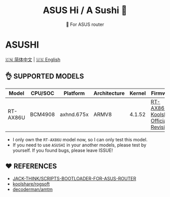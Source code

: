 <h1 align="center">ASUS Hi / A Sushi 🍣</h1>

<div align="center">
🎁 For ASUS router
</div>

# ASUSHI

[ 🇨🇳 简体中文](./README_zh-CN.md) | [ 🇺🇸 English](./README.md)

## 👌 SUPPORTED MODELS

| Model    | CPU/SOC | Platform   | Architecture | Kernel | Firmware                                                                            |
| -------- | ------- | ---------- | ------------ | ------ | ----------------------------------------------------------------------------------- |
| RT-AX86U | BCM4908 | axhnd.675x | ARMV8        | 4.1.52 | [RT-AX86U Koolshare Official Revision](https://koolshare.cn/thread-181845-1-1.html) |

- I only own the `RT-AX86U` model now, so I can only test this model.
- If you need to use `ASUSHI` in your another models, please test by yourself. If you found bugs, please leave ISSUE!

## ❤️ REFERENCES

- [JACK-THINK/SCRIPTS-BOOTLOADER-FOR-ASUS-ROUTER](https://github.com/JACK-THINK/SCRIPTS-BOOTLOADER-FOR-ASUS-ROUTER)
- [koolshare/rogsoft](https://github.com/koolshare/rogsoft)
- [decoderman/amtm](https://github.com/decoderman/amtm)
